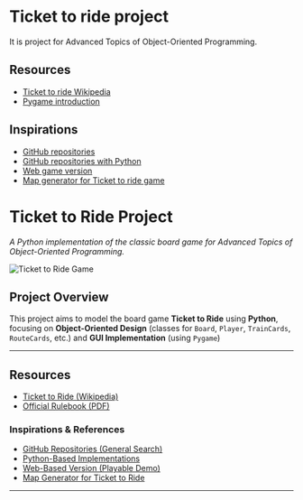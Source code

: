# **Ticket to ride project**
It is project for Advanced Topics of Object-Oriented Programming. 

## Resources
- [Ticket to ride Wikipedia](https://en.wikipedia.org/wiki/Ticket_to_Ride_(board_game))
- [Pygame introduction](https://www.geeksforgeeks.org/introduction-to-pygame/)

## Inspirations
- [GitHub repositories](https://github.com/search?q=ticket+to+ride&type=repositories)
- [GitHub repositories with Python](https://github.com/search?q=ticket+to+ride+language%3APython&type=repositories&p=3&l=Python)
- [Web game version](https://ticket-to-ride.onrender.com/)
- [Map generator for Ticket to ride game](https://github.com/simulatedScience/Ticket-to-Ride_Map-Generator)

# **Ticket to Ride Project**  
*A Python implementation of the classic board game for Advanced Topics of Object-Oriented Programming.*  

![Ticket to Ride Game](https://upload.wikimedia.org/wikipedia/en/9/92/Ticket_to_Ride_Board_Game_Box_EN.jpg)  

## **Project Overview**  
This project aims to model the board game **Ticket to Ride** using **Python**, focusing on **Object-Oriented Design** (classes for `Board`, `Player`, `TrainCards`, `RouteCards`, etc.) and **GUI Implementation** (using `Pygame`)  

---

## **Resources**  
- [Ticket to Ride (Wikipedia)](https://en.wikipedia.org/wiki/Ticket_to_Ride_(board_game))  
- [Official Rulebook (PDF)](https://www.daysofwonder.com/tickettoride/en/faq/)  

### **Inspirations & References**  
- [GitHub Repositories (General Search)](https://github.com/search?q=ticket+to+ride&type=repositories)  
- [Python-Based Implementations](https://github.com/search?q=ticket+to+ride+language%3APython&type=repositories&p=3&l=Python)  
- [Web-Based Version (Playable Demo)](https://ticket-to-ride.onrender.com/)  
- [Map Generator for Ticket to Ride](https://github.com/simulatedScience/Ticket-to-Ride_Map-Generator)  

---
